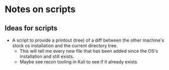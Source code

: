 # Notes on scripts

## Ideas for scripts

* A script to provide a printout (tree) of a diff between the other machine's stock os installation and the current directory tree.
  * This will tell me every new file that has been added since the OS's installation and still exists.
  * Maybe see recon tooling in Kali to see if it already exists

